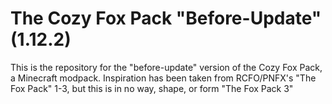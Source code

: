 # The Cozy Fox Pack "Before-Update" (1.12.2)
This is the repository for the "before-update" version of the Cozy Fox Pack, a Minecraft modpack. Inspiration has been taken from RCFO/PNFX's "The Fox Pack" 1-3, but this is in no way, shape, or form "The Fox Pack 3"
